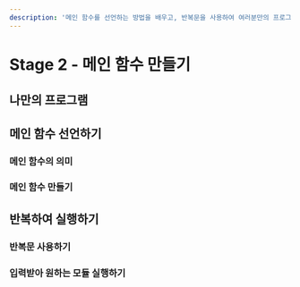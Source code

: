 ```yaml
---
description: '메인 함수를 선언하는 방법을 배우고, 반복문을 사용하여 여러분만의 프로그램을 완성시켜 봅니다.'
---
```


# Stage 2 - 메인 함수 만들기

## 나만의 프로그램

## 메인 함수 선언하기

### 메인 함수의 의미 

### 메인 함수 만들기 

## 반복하여 실행하기 

### 반복문 사용하기 

### 입력받아 원하는 모듈 실행하기 

